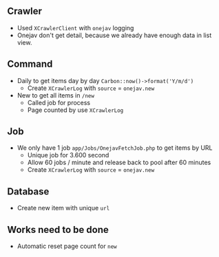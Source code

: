 
## Crawler
- Used `XCrawlerClient` with `onejav` logging
- Onejav don't get detail, because we already have enough data in list view.

## Command
- Daily to get items day by day `Carbon::now()->format('Y/m/d')`
  - Create `XCrawlerLog` with `source` = `onejav.new`
- New to get all items in `/new`
  - Called job for process
  - Page counted by use `XCrawlerLog`
    
## Job
- We only have 1 job `app/Jobs/OnejavFetchJob.php` to get items by URL
  - Unique job for 3.600 second
  - Allow 60 jobs / minute and release back to pool after 60 minutes  
  - Create `XCrawlerLog` with `source` = `onejav.new`

## Database
- Create new item with unique `url`

## Works need to be done
- Automatic reset page count for `new`
